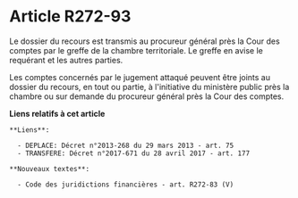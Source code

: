 # Article R272-93

Le dossier du recours est transmis au procureur général près la Cour des comptes par le greffe de la chambre territoriale. Le
greffe en avise le requérant et les autres parties. 

Les comptes concernés par le jugement attaqué peuvent être joints au dossier du recours, en tout ou partie, à l'initiative du
ministère public près la chambre ou sur demande du procureur général près la Cour des comptes.

**Liens relatifs à cet article**

	**Liens**:

	  - DEPLACE: Décret n°2013-268 du 29 mars 2013 - art. 75
	  - TRANSFERE: Décret n°2017-671 du 28 avril 2017 - art. 177

	**Nouveaux textes**:

	  - Code des juridictions financières - art. R272-83 (V)
